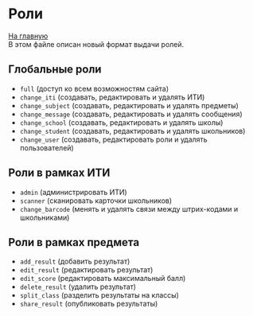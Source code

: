 # Роли
[На главную](../README.md)  
В этом файле описан новый формат выдачи ролей.

## Глобальные роли
+ `full` (доступ ко всем возможностям сайта)
+ `change_iti` (создавать, редактировать и удалять ИТИ)
+ `change_subject` (создавать, редактировать и удалять предметы)
+ `change_message` (создавать, редактировать и удалять сообщения)
+ `change_school` (создавать, редактировать и удалять школы)
+ `change_student` (создавать, редактировать и удалять школьников)
+ `change_user` (создавать, редактировать роли и удалять пользователей)


## Роли в рамках ИТИ
+ `admin` (администрировать ИТИ)
+ `scanner` (сканировать карточки школьников)
+ `change_barcode` (менять и удалять связи между штрих-кодами и школьниками)


## Роли в рамках предмета
+ `add_result` (добавить результат)
+ `edit_result` (редактировать результат)
+ `edit_score` (редактировать максимальный балл)
+ `delete_result` (удалить результат)
+ `split_class` (разделить результаты на классы)
+ `share_result` (опубликовать результаты)
